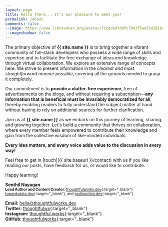 ```yaml
---
layout: page
title: Hello there... It's our pleasure to meet you!
permalink: /about
comments: false
--image: https://www.libravatar.org/avatar/7ccaded7d8fc7041f5ae55d18184e5fd?d=retro&s=350
--imageshadow: false
---
```


The primary objective of <b>{{ site.name }}</b> is to bring together a vibrant community of full-stack developers who possess a wide range of skills and expertise and to facilitate the free exchange of ideas and knowledge through virtual collaboration. We explore an extensive range of concepts here. We strive to present information in the _clearest and most straightforward manner possible_, covering all the grounds needed to grasp it completely. 

Our commitment is to **provide a clutter-free experience**, free of advertisements on the blogs, and without requiring a subscription—**any information that is beneficial must be invariably democratized for all**, thereby enabling readers to fully understand the subject matter at hand without having to rely on additional sources for further clarification.

Join us at <b>{{ site.name }}</b> as we embark on this journey of learning, sharing, and growing together. Let's build a community that thrives on collaboration, where every member feels empowered to contribute their knowledge and gain from the collective wisdom of like-minded individuals. 

<b>Every idea matters, and every voice adds value to the discussion in every way!</b>

Feel free to get in [touch]({{ site.baseurl }}/contact) with us if you like reading our posts, have feedback for us, or would like to contribute.
 
Happy learning!

**Senthil Nayagan**<br/>
<sup>**Lead Author and Content Creator**: [thoughtfulworks.dev](https://thoughtfulworks.dev/){:target="_blank"}, [towardsdata.dev](https://towardsdata.dev/){:target="_blank"}, and [rustinaction.dev](https://rustinaction.dev/){:target="_blank"}.</sup>

**Email:** [hello@thoughtfulworks.dev](mailto:hello@thoughtfulworks.dev)<br/>
**Twitter:** [thoughtfulwx](https://twitter.com/thoughtfulwx){:target="_blank"}<br/>
**Instagram:** [thoughtful.works](https://www.instagram.com/thoughtful.works){:target="_blank"}<br/>
**GitHub:** [thoughtfulworks](https://github.com/thoughtfulworks){:target="_blank"}<br/>

